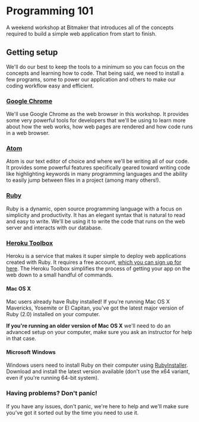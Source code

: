 # Programming 101

A weekend workshop at Bitmaker that introduces all of the concepts required to build a simple web application from start to finish.

## Getting setup

We'll do our best to keep the tools to a minimum so you can focus on the concepts and learning how to code. That being said, we need to install a few programs, some to power our application and others to make our coding workflow easy and efficient.

### [Google Chrome](https://www.google.com/chrome/browser/desktop/index.html)

We'll use Google Chrome as the web browser in this workshop. It provides some very powerful tools for developers that we'll be using to learn more about how the web works, how web pages are rendered and how code runs in a web browser.

### [Atom](http://atom.io)

Atom is our text editor of choice and where we'll be writing all of our code. It provides some powerful features specifically geared toward writing code like highlighting keywords in many programming languages and the ability to easily jump between files in a project (among many others!).

### [Ruby](https://www.ruby-lang.org/en/)

Ruby is a dynamic, open source programming language with a focus on simplicity and productivity. It has an elegant syntax that is natural to read and easy to write. We'll be using it to write the code that runs on the web server and interacts with our database.

### [Heroku Toolbox](https://toolbelt.heroku.com/)

Heroku is a service that makes it super simple to deploy web applications created with Ruby. It requires a free account, [which you can sign up for here](https://www.heroku.com). The Heroku Toolbox simplifies the process of getting your app on the web down to a small handful of commands.


#### Mac OS X

Mac users already have Ruby installed! If you're running Mac OS X Mavericks, Yosemite or El Capitan, you've got the latest major version of Ruby (2.0) installed on your computer.

**If you're running an older version of Mac OS X** we'll need to do an advanced setup on your computer, make sure you ask an instructor for help in that case.

#### Microsoft Windows

Windows users need to install Ruby on their computer using [RubyInstaller](http://rubyinstaller.org/). Download and install the latest version available (don't use the x64 variant, even if you're running 64-bit system).


### Having problems? Don't panic!

If you have any issues, don't panic, we're here to help and we'll make sure you've got it sorted out by the time you need to use it.
